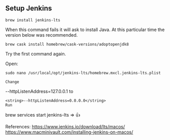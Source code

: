 ## Setup Jenkins



```
brew install jenkins-lts
```
When this command fails it will ask to install Java. At this particular time the version below was recommended.
```
brew cask install homebrew/cask-versions/adoptopenjdk8
```

Try the first command again.

Open:
```
sudo nano /usr/local/opt/jenkins-lts/homebrew.mxcl.jenkins-lts.plist

Change
```
<string>--httpListenAddress=127.0.0.1</string>
to
```
<string>--httpListenAddress=0.0.0.0</string>
Run 
```
brew services start jenkins-lts
=> 👍 



References:
https://www.jenkins.io/download/lts/macos/
https://www.macminivault.com/installing-jenkins-on-macos/
